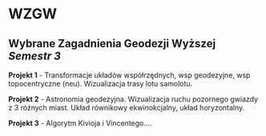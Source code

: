 # WZGW
## Wybrane Zagadnienia Geodezji Wyższej __*Semestr 3*__

__Projekt 1__ - Transformacje układów współrzędnych, wsp geodezyjne, wsp topocentryczne (neu). Wizualizacja trasy lotu samolotu. 

__Projekt 2__ - Astronomia geodezyjna. Wizualizacja ruchu pozornego gwiazdy z 3 różnych miast. Układ równikowy ekwinokcjalny, układ horyzontalny.

__Projekt 3__ - Algorytm Kivioja i Vincentego....
